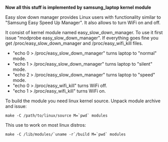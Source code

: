 **Now all this stuff is implemented by samsung\_laptop kernel module**

Easy slow down manager provides Linux users with functionality similar to "Samsung Easy Speed Up Manager". It also allows to turn WiFi on and off.

It consist of kernel module named easy\_slow\_down\_manager. To use it first issue "modprobe easy\_slow\_down\_manager". If everything goes fine you get /proc/easy\_slow\_down\_manager and /proc/easy\_wifi\_kill files.

  * "echo 0 > /proc/easy\_slow\_down\_manager" turns laptop to "normal" mode.
  * "echo 1 > /proc/easy\_slow\_down\_manager" turns laptop to "silent" mode.
  * "echo 2 > /proc/easy\_slow\_down\_manager" turns laptop to "speed" mode.
  * "echo 0 > /proc/easy\_wifi\_kill" turns WiFi off.
  * "echo 1 > /proc/easy\_wifi\_kill" turns WiFi on.

To build the module you need linux kernel source. Unpack module archive and issue:

``make -C /path/to/linux/source M=`pwd` modules``

This use to work on most linux distros:

``make -C /lib/modules/`uname -r`/build M=`pwd` modules``